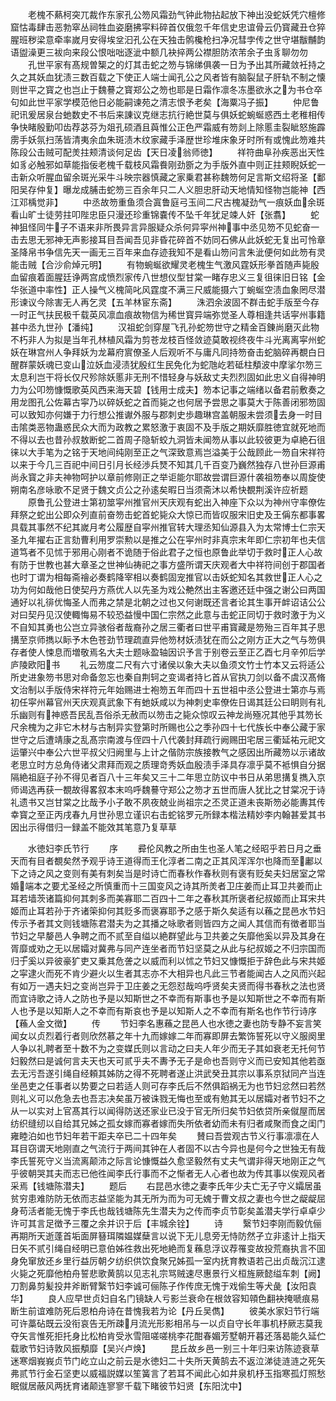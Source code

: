 <!-- { "loadSidebar": true } -->
　　老槐不爇柯突兀裁作东家孔公笏风霜劲气钟此物拈起放下神出没蛇妖凭穴檀修窟怙毒肆击恶勃窣丛祠牲血姿磨拂寜料碎首仅俄忽千年信史忠谊骨云仍寳藏丑仓猝腥班秽梁意牵率嵗月安得埃坌汩孔公在天独击鹘欃枪扫净况彗孛传之世守堪黻黼韵语盥澡更三袚向来段公恨咄咄逐泚中额几袂捽两公襟胆防浓芾余子虫豸聊勿勿
　　孔世平家有髙规曽榘之的灯其击蛇之笏与锦绨俱袭一日为予出其所藏敛衽持之久之其妖血犹渍三数百载之下使正人端士闻孔公之风者皆有脑裂鼠子肝轨不制之懐则世平之寳之也岂止于魏謩之寳郑公之笏也耶是日霜作凛冬冻墨欲氷之为书仓卒句如此世平家学模范他日必能嗣谏苑之清志恨予老矣【海粟冯子振】
　　仲尼鲁祀讯爰居泉台虵数史不书后来諌议克继志抗行絶世莫与俱妖蛇蜿蜒惑西土老稚相传争快睹殷勤叩齿荐苾芬为爼孔硕酒且藇惟公正色严霜威有笏剡上除慝圭裂眦怒施霹雳手妖氛扫荡皆清夷余血朱斑渍木纹家藏手泽歴世珍堆床象牙时所有或愧此笏难共陈段公击贼可配羙拄颊清谈何足齿【天日凌翁师徳】
　　祥符曲阜孙疾恶出天性如豸必触邪如草能指佞老槐千载枝风霜飬刚劲斵之为手版外直中则正拄颊睨妖蛇一击新众听腥血留余斑光采牛斗映宗器慎藏之家乗君甚称魏笏何足言斯文绍将圣【鄱阳吴存仲复】曝龙成脯击蛇笏三百余年只二人义胆忠肝动天地情知怪物岂能神【西江邓楀觉非】
　　中丞故笏重鱼须合寘鲁庭弓玉间二尺古槐凝劲气一痕妖血余斑看山旷士徒劳拄叩陛忠臣只漫还珍重锦嚢传不坠千年犹足竦人奸【张翥】
　　蛇神狙怪同牛子不语来非所畏异言异服疑众杀何异寜州神事中丞见笏不见蛇奋一击去思无邪神无声影接耳目吾闻吾见非昏花碎首不妨同石佛从此妖蛇无复出可怜章圣降帛书争信先天一画无三百年来血存迹我知不是看山笏问言朱泚便何如此笏有灵能击贼【合沙俞焯元明】
　　有物蜿蜒欲耀灵老槐生气激风霆妖形拳首随声毙殷血留痕着面腥廷诤两宫成愤烈家传八世想仪型甘棠一睹存忠义三复徂徕旧日铭【金华张道中率性】正人操气义槐简叱风霆度不满三尺威能摄六丁蜿蜒空渍血象罔尽潜形谏议今除害无人再乞灵【五羊林宦东斋】
　　洙泗余波固不群击蛇手版至今存一时正气扶民极千载英风凛血痕故物信为稀世寳异端弥觉圣人尊相逢共话寜州事籍甚中丞九世孙【潘纯】
　　汉祖蛇剑穿屋飞孔孙蛇笏世守之精金百錬尚磨灭此物不朽非人为拟是当年孔林植风霜为剪苍龙枝百怪敛迹莫敢视终夜牛斗光离离寜州蛇妖在琳宫州人争拜妖为龙幕府賔僚圣人后观听不与庸凡同持笏奋击蛇脑碎再覩白日醒群蒙妖魂已变山泣妖血浸渍犹殷红生民免化为蛇虺屹若砥柱頺波中摩挲尔笏三太息利岂干将长仅尺殄除妖慝非无刑不惜轻身与妖敌丈夫烈烈固如此忠义自得神明力为公叩笏慷慨歌英风西来海天碧【钱用士成夫】笏本记事之端绪以备君前敷奏之用龙图孔公佐幕古寜乃以碎妖蛇之首而毙之也何居予尝思之事莫大于陈善闭邪笏固可以致知亦何嫌于力行想公推谳外服与郡刺史歩趣琳宫盖朝服未尝须去身一时目击隂类恶物蛊惑民众大而为政教之累怒激于衷固不及手版之期妖靡胜徳宜就死地而不得以去也昔孙叔敖断蛇二首周子隐斩蛟九洞皆未闻笏从事以此较彼更为卓絶石徂徕以大手笔为之铭于天地间纯刚至正之气深致意焉岂溢美于公哉顾此一笏自宋祥符以来于今几三百祀中间日引月长经渉兵燹不知其几千百变乃巍然独存八世孙巨源甫尚永寳之非夫神物呵护以章前修刚正之举讵能尔耶故尝谓巨源什袭祖笏奉以周旋使朔南名彦咏歌不足贤于魏文贞公之孙逺矣暇日当须斋沐以希快覩荆溪许应祈题
　　原鲁孔公登进士第初筮寜州推官州天庆观有蛇出入神座下众以为神州守率僚佐拜祭之蛇出公即众列直前奋笏击蛇首蛇毙众大惊已而皆叹服宋旧史及王偁东都事畧具载其事然不纪其嵗月考公履歴自寜州推官转大理丞知仙源县入为太常博士仁宗天圣九年擢右正言劾曹利用罗崇勲以是推之公在寜州时非真宗末年即仁宗初年也夫信道笃者不见怵于邪用心刚者不诡随于俗此君子之恒也原鲁此举切于救时正人心故有防于世教也甚大章圣之世神仙祷祀之事方盛所谓天庆观者大中祥符间创于郡国者也时丁谓为相每斋禬必奏鹤降宰相以奏鹤固宠推官以击妖蛇知名其救世正人心之功为何如哉他日使契丹方燕优人以先圣为戏公艴然出主客邀还廷中强之谢公曰两国通好以礼徘优悔圣人而弗之禁是北朝之过也又何谢既还言者论其生事开衅诏诘公公对曰契丹见汉使輙悔易不较恐益慢中国仁宗然之此意与击蛇正同切于救时激于为义不自知其勇也公岂立异骇俗者哉裔孙之居三衢者曰世平甫寳藏是笏殆三百年其子思搆至京师擕以眎予木色苍劲节理疏直异他笏材妖渍犹在而公之刚方正大之气与笏俱存者使人悚息而増敬焉名大夫士题咏盈轴因识予言于别卷云至正乙酉七月辛夘后学庐陵欧阳书
　　礼云笏度二尺有六寸诸侯以象大夫以鱼须文竹士竹本又云将适公所史进象笏书思对命备忽忘也秦自荆轲之变谒者持匕首从官执刀剑以备不虞汉髙脩文治制以手版侍宋祥符元年始赐进士袍笏五年而四十五世祖中丞公登进士第亦与焉初任寜州幕官州天庆观真武象下有虵妖咸以为神刺史率僚佐日谒其廷公曰眀则有礼乐幽则有神惑吾民乱吾俗杀无赦而以笏击之毙众惊叹云神龙尚殛况其他乎其笏长尺余槐为之非它木材与古制异实登第时所赐也公之季孙四十七代族长中奉公藏于家世守之后遭靖康之乱髙宗南渡与侄四十八代袭封拜疏行阙赐田宅居三衢延祐元祀文运肇兴中奉公六世平叔父归阙里与上计之偕防宗族接教气之感因出所藏笏以示诸故老思立时方总角侍诸父肃拜而观之质理竒秀妖血殷渍手泽具存凛乎莫不袛惧自分据隔絶祖庭子孙不得见者百八十三年矣又三十二年思立防议中书日从弟思搆复擕入京师谒选再获一覩故得畧叙本末呜呼魏謩守郑公之笏才五世而唐人犹比之甘棠况于诗礼遗书又岂甘棠之比哉予小子敢不夙夜兢业尚祖宗之丕灵正道未丧斯笏必能夀其传幸寳之至正丙戌春九月世孙思立谨识右击蛇铭罗元所録本楷法精妙李内翰甚爱其书因出示得借归一録盖不能效其笔意乃复草草










　　水徳妇李氏节行
　　序
　　彛伦风教之所由生也圣人笔之经昭乎若日月之垂天而有目者覩矣然予观乎诗王道得而王化淳者二南之正其风浑浑尔也降而至鄘以下之诗之风之变则有美有刺矣当是时诗亡而春秋作春秋则有褒有贬矣夫妇居室之常婚端本之要尤圣经之所慎重而十三国变风之诗其所羙者卫庄姜而止耳卫共姜而止耳若墙茨诸篇抑何其刺多而美寡耶二百四十二年之春秋其所褒者纪叔姬而止耳宋共姬而止耳若孙于齐诸筞抑何其贬多而褒寡耶予之感于斯久矣适有以蘓之昆邑水节妇传示予者其文则钱塘陈君潜夫为之其播之咏歌者则皆四方之闻人其信而有徴者耶当节妇之早嫠邑人争聘之而不贰至自缢以絶群望此与卫共姜之矢靡他奚以异及其身在胥靡或劝之无以居孀对冀弗与同产连坐者而节妇坚莫之从此与纪叔姬之不归宗国而归于奚以异彼豪犷吏又乗其危詟之以威而利以怵之节妇又慷慨拒于辞色此与宋共姬之寜逮火而死不肯少避火以生者其志亦不大相异也凡此三节者能闻古人之风而兴起有如万一遇夫妇之变尚岂异于卫庄姜之无怨怼哉呜呼贤矣夫贤而得书春秋之法也贤而宜诗歌之诗人之防也予是以知斯世之不幸而有斯事也予是以知斯世之不幸而有斯人也予是以知斯人之不幸而有斯哀也予是以知斯人之不幸而有斯名也作节行诗序【蘓人金文徴】
　　传
　　节妇李名惠蘓之昆邑人也水徳之妻也防专静不妄言笑闻女以贞烈着行者则欣然慕之年十九而嫁嫁二年而寡即屏去繁饰誓死以守义服阕里人争以礼聘者至十数不为之变媒氏则以言动之曰夫人年少而无子其如衰老无托何节妇毅然曰是诚何言夫天也天可贰乎夫不夀予无子是命也吾则守义而已安知其他若亟去无污吾遂引绳自经頼其姊防之得不死聘者遂止洪武癸丑其宗以事系京狱同产当连坐邑吏之任事者以势要之曰若适人则可存李氏后不然俱蹈祸无为也节妇忿然曰若然则礼义可以危急去也吾志决矣虽万被诛戮无悔也至或有勉其无以居孀对者节妇不之从一以实对上官髙其行以闻得防送还家业已没于官无所归矣节妇依贷所亲僦屋而居纺织缝纫以自给其兄姊之孤女嫁而寡者嫁而失所依者幼而未有归者咸聚而食之闺门雍睦泊如也节妇年若干距夫卒已二十四年矣
　　賛曰吾尝观古节义行事凛凛在人耳目窃谓天地刚直之气流行于两间其钟在人者固不以古今异也是何今之世独无有哉李氏誓死守义当流离颠沛之际言论慷慨益久愈坚毅然有丈夫气谓非得天地刚正之气乎彼朝哭其夫而志已他徃闻李氏行事而不之惭者无人心者也故为传其事以俟观风者采焉【钱塘陈潜夫】
　　题后
　　右昆邑水徳之妻李氏年少夫亡无子守义孀居虽贫穷患难防防无依而志益坚能为其无所为而为可无媿于曹文叔之妻也今世之龊龊屈身苟活者能无愧于李氏也哉钱塘陈先生潜夫为之传而李贞节彰矣盖潜夫学行卓卓少许可其言足徴予三覆之余并识于后【丰城余铨】
　　诗
　　繄节妇李刚而毅伉俪再期所天逝蓬首垢面屏簮珥隣媪媒蘖言以说下无儿息旁无恃防然孑立非逺计上指天日矢不贰引绳自经明已意伯姊徃救出死地絶而复蘓息浮议荐罹变故投荒裔执言不囬身免窜放还乡里行益厉朝夕纺织供饮食聚兄姊孤一室内抚育教语若己出贞哉沉江逮火毙之死靡他柏舟誓悲歌黄鹄以见志礼宗骂贼速尽惠景行义桓旌厥懿缢车刺【阙】刀割鼻剪髪投井斧断臂繄节妇李诚可俪陈子作传庶无愧于戏偷生等犬彘【汝阳袁华】
　　良人应早世贞妇自名门镜缺人亏影兰衰命在根敛容知顇色翻袂掩嗁痕易断生前谊难防死后恩柏舟诗在昔愧我若为论【丹丘吴儁】
　　彼美水家妇节行端可许藁砧既云没衔哀告无所疎月流光形影相吊与一以贞自守长年事机杼厥志莫我夺矢言惟死拒托身比松柏肯受氷雪阻嗟嗟桃李花酣春媚芳墅朝开暮还落曷能久延伫载歌节妇诗敦风振頺靡【吴兴卢焕】
　　昆丘故乡邑一别三十年归来访陈迹衰草迷寒烟峩峩贞节门屹立山之前云是水徳妇二十失所天黄鹄去不返泣涕徒涟涟之死矢弗贰节行金石坚吏以威福説媒以笙簧言了若耳不闻此心如井泉机杼玉指寒孤灯照愁眠僦居蔽风两抚育诸颠连寥寥千载下睹彼节妇贤【东阳沈中】
